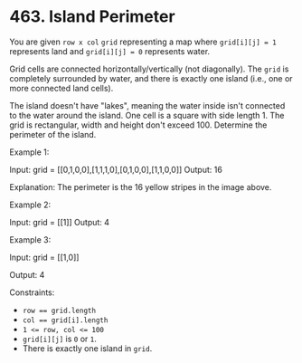 # 463. Island Perimeter

You are given `row x col` `grid` representing a map where `grid[i][j] = 1` represents land and `grid[i][j] = 0` represents water.

Grid cells are connected horizontally/vertically (not diagonally). The `grid` is completely surrounded by water, and there is exactly one island (i.e., one or more connected land cells).

The island doesn't have "lakes", meaning the water inside isn't connected to the water around the island. One cell is a square with side length 1. The grid is rectangular, width and height don't exceed 100. Determine the perimeter of the
island.

Example 1:

Input: grid = [[0,1,0,0],[1,1,1,0],[0,1,0,0],[1,1,0,0]]
Output: 16

Explanation: The perimeter is the 16 yellow stripes in the image above.

Example 2:

Input: grid = [[1]]
Output: 4

Example 3:

Input: grid = [[1,0]]

Output: 4

Constraints:

- `row == grid.length`
- `col == grid[i].length`
- `1 <= row, col <= 100`
- `grid[i][j]` is `0` or `1`.
- There is exactly one island in `grid`.


